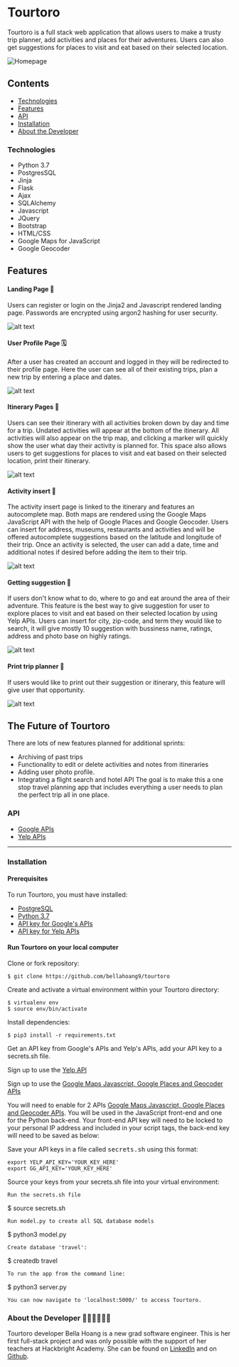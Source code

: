 # Tourtoro
Tourtoro is a full stack web application that allows users to make a trusty trip planner, add activities and places for their adventures. Users can also get suggestions for places to visit and eat based on their selected location.



![Homepage](/static/img/toto.png "Homepage")

## Contents
 - [Technologies](#technologies)
 - [Features](#features)
 - [API](#api)
 - [Installation](#installation)
 - [About the Developer](#aboutthedeveloper)



### Technologies
* Python 3.7
* PostgresSQL
* Jinja
* Flask
* Ajax
* SQLAlchemy
* Javascript
* JQuery
* Bootstrap
* HTML/CSS
* Google Maps for JavaScript
* Google Geocoder

## <a name="features"></a>Features
#### Landing Page 🔐
Users  can register or login on the Jinja2 and Javascript rendered landing page. Passwords are encrypted using argon2 hashing for user security.

![alt text](/static/img/hompage.gif "Toutoro landing page")

#### User Profile Page 🗓
After a user has created an account and logged in they will be redirected to their profile page.  Here the user can see all of their existing trips, plan a new trip by entering a place and dates.

![alt text](/static/img/userprofile.gif "Toutoro user profile page")

#### Itinerary Pages 📝 
Users can see their itinerary with all activities broken down by day and time for a trip.  Undated activities will appear at the bottom of the itinerary.  All activities will also appear on the trip map, and clicking a marker will quickly show the user what day their activity is planned for.  This space also allows users to get suggestions for places to visit and eat based on their selected location, print their itinerary.

![alt text](/static/img/trip.gif "Tourtoro itinerary page")

#### Activity insert  📆 
The activity insert page is linked to the itinerary and features an autocomplete map. Both maps are rendered using the Google Maps JavaScript API with the help of Google Places and Google Geocoder.  Users can insert for address, museums, restaurants and activities and will be offered autocomplete suggestions based on the latitude and longitude of their trip.  Once an activity is selected, the user can add a date, time and additional notes if desired before adding the item to their trip.

![alt text](/static/img/activity.gif "Tourtoro activity insert page")

#### Getting suggestion 🔎
If users don't know what to do, where to go and eat around the area of their adventure. This feature is the best way to give suggestion for user to explore places to visit and eat based on their selected location by using Yelp APIs. Users can insert for city, zip-code, and term they would like to search, it will give mostly 10 suggestion with bussiness name, ratings, address and photo base on highly ratings.

![alt text](/static/img/suggestion.gif "Tourtoro suggestion")

#### Print trip planner 📄
If users would like to print out their suggestion or itinerary, this feature will give user that opportunity.

![alt text](/static/img/print.gif "Tourtoro print itinerary")


## <a name="future"></a>The Future of Tourtoro
There are lots of new features planned for additional sprints:
* Archiving of past trips
* Functionality to edit or delete activities and notes from itineraries
* Adding user photo profile.
* Integrating a flight search and hotel API
The goal is to make this a one stop travel planning app that includes everything a user needs to plan the perfect trip all in one place.

### <a name="api"></a> API
* [Google APIs](https://developers.google.com/maps) 
* [Yelp APIs](https://www.yelp.com/developers) 

---
### Installation
#### Prerequisites
To run Tourtoro, you must have installed:
 - [PostgreSQL](https://www.postgresql.org/)
 - [Python 3.7](https://www.python.org/downloads/)
 - [API key for Google's APIs](https://developers.google.com/maps)
 - [API key for Yelp APIs](https://www.yelp.com/developers)


 #### Run Tourtoro on your local computer

 Clone or fork repository:
 ```
 $ git clone https://github.com/bellahoang9/tourtoro
 ```

Create and activate a virtual environment within your Tourtoro directory:
```
$ virtualenv env
$ source env/bin/activate
```
Install dependencies:
```
$ pip3 install -r requirements.txt
```

Get an API key from Google's APIs and Yelp's APIs, add your API key to a secrets.sh file.

Sign up to use the [Yelp API](https://www.yelp.com/developers)

Sign up to use the [Google Maps Javascript, Google Places and Geocoder APIs](https://cloud.google.com/maps-platform/)

You will need to enable for 2 APIs [Google Maps Javascript, Google Places and Geocoder APIs](https://cloud.google.com/maps-platform/).  You will be used in the JavaScript front-end and one for the Python back-end.  Your front-end API key will need to be locked to your personal IP address and included in your script tags, the back-end key will need to be saved as below:

Save your API keys in a file called <kbd>secrets.sh</kbd> using this format:
```
export YELP_API_KEY='YOUR_KEY_HERE'
export GG_API_KEY='YOUR_KEY_HERE'
```
Source your keys from your secrets.sh file into your virtual environment:
```
Run the secrets.sh file 
```
$ source secrets.sh
```
Run model.py to create all SQL database models
```
$ python3 model.py
```
Create database 'travel':
```
$ createdb travel
```
To run the app from the command line:
```
$ python3 server.py
```
You can now navigate to 'localhost:5000/' to access Tourtoro.
```

### <a name="aboutthedeveloper"></a> About the Developer 🌱👩🏻‍💻✨🦄
Tourtoro developer Bella Hoang is a new grad software engineer. This is her first full-stack project and was only possible with the support of her teachers at Hackbright Academy. She can be found on [LinkedIn](https://www.linkedin.com/in/thuhoang-bella/) and on [Github](https://github.com/bellahoang9).